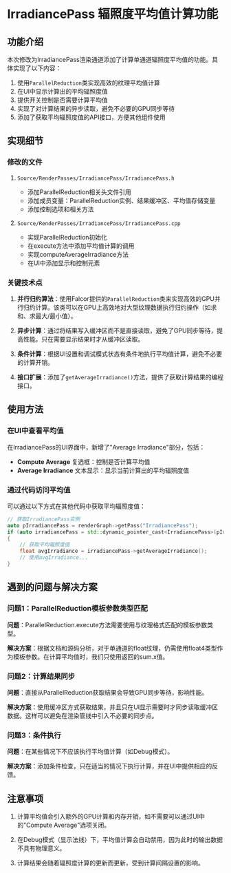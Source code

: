 # IrradiancePass 辐照度平均值计算功能

## 功能介绍

本次修改为IrradiancePass渲染通道添加了计算单通道辐照度平均值的功能。具体实现了以下内容：

1. 使用`ParallelReduction`类实现高效的纹理平均值计算
2. 在UI中显示计算出的平均辐照度值
3. 提供开关控制是否需要计算平均值
4. 实现了对计算结果的异步读取，避免不必要的GPU同步等待
5. 添加了获取平均辐照度值的API接口，方便其他组件使用

## 实现细节

### 修改的文件

1. `Source/RenderPasses/IrradiancePass/IrradiancePass.h`
   - 添加ParallelReduction相关头文件引用
   - 添加成员变量：ParallelReduction实例、结果缓冲区、平均值存储变量
   - 添加控制选项和相关方法

2. `Source/RenderPasses/IrradiancePass/IrradiancePass.cpp`
   - 实现ParallelReduction初始化
   - 在execute方法中添加平均值计算的调用
   - 实现computeAverageIrradiance方法
   - 在UI中添加显示和控制元素

### 关键技术点

1. **并行归约算法**：使用Falcor提供的`ParallelReduction`类来实现高效的GPU并行归约计算。该类可以在GPU上高效地对大型纹理数据执行归约操作（如求和、求最大/最小值）。

2. **异步计算**：通过将结果写入缓冲区而不是直接读取，避免了GPU同步等待，提高性能。只在需要显示结果时才从缓冲区读取。

3. **条件计算**：根据UI设置和调试模式状态有条件地执行平均值计算，避免不必要的计算开销。

4. **接口扩展**：添加了`getAverageIrradiance()`方法，提供了获取计算结果的编程接口。

## 使用方法

### 在UI中查看平均值

在IrradiancePass的UI界面中，新增了"Average Irradiance"部分，包括：

- **Compute Average** 复选框：控制是否计算平均值
- **Average Irradiance** 文本显示：显示当前计算出的平均辐照度值

### 通过代码访问平均值

可以通过以下方式在其他代码中获取平均辐照度值：

```cpp
// 获取IrradiancePass实例
auto pIrradiancePass = renderGraph->getPass("IrradiancePass");
if (auto irradiancePass = std::dynamic_pointer_cast<IrradiancePass>(pIrradiancePass))
{
    // 获取平均辐照度值
    float avgIrradiance = irradiancePass->getAverageIrradiance();
    // 使用avgIrradiance...
}
```

## 遇到的问题与解决方案

### 问题1：ParallelReduction模板参数类型匹配

**问题**：ParallelReduction.execute方法需要使用与纹理格式匹配的模板参数类型。

**解决方案**：根据文档和源码分析，对于单通道的float纹理，仍需使用float4类型作为模板参数。在计算平均值时，我们只使用返回的sum.x值。

### 问题2：计算结果同步

**问题**：直接从ParallelReduction获取结果会导致GPU同步等待，影响性能。

**解决方案**：使用缓冲区方式获取结果，并且只在UI显示需要时才同步读取缓冲区数据。这样可以避免在渲染管线中引入不必要的同步点。

### 问题3：条件执行

**问题**：在某些情况下不应该执行平均值计算（如Debug模式）。

**解决方案**：添加条件检查，只在适当的情况下执行计算，并在UI中提供相应的反馈。

## 注意事项

1. 计算平均值会引入额外的GPU计算和内存开销，如不需要可以通过UI中的"Compute Average"选项关闭。

2. 在Debug模式（显示法线）下，平均值计算会自动禁用，因为此时的输出数据不具有物理意义。

3. 计算结果会随着辐照度计算的更新而更新，受到计算间隔设置的影响。
